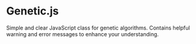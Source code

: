 # Genetic.js
Simple and clear JavaScript class for genetic algorithms. Contains helpful warning and error messages to enhance your understanding.
